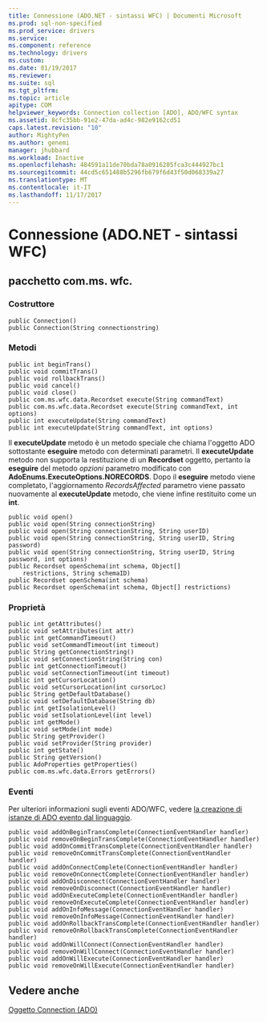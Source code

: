```yaml
---
title: Connessione (ADO.NET - sintassi WFC) | Documenti Microsoft
ms.prod: sql-non-specified
ms.prod_service: drivers
ms.service: 
ms.component: reference
ms.technology: drivers
ms.custom: 
ms.date: 01/19/2017
ms.reviewer: 
ms.suite: sql
ms.tgt_pltfrm: 
ms.topic: article
apitype: COM
helpviewer_keywords: Connection collection [ADO], ADO/WFC syntax
ms.assetid: 8cfc35bb-91e2-47da-ad4c-982e9162cd51
caps.latest.revision: "10"
author: MightyPen
ms.author: genemi
manager: jhubbard
ms.workload: Inactive
ms.openlocfilehash: 484591a11de70bda78a0916205fca3c444927bc1
ms.sourcegitcommit: 44cd5c651488b5296fb679f6d43f50d068339a27
ms.translationtype: MT
ms.contentlocale: it-IT
ms.lasthandoff: 11/17/2017
---
```

# <a name="connection-ado---wfc-syntax"></a>Connessione (ADO.NET - sintassi WFC)
## <a name="package-commswfcdata"></a>pacchetto com.ms. wfc.  
  
### <a name="constructor"></a>Costruttore  
  
```  
public Connection()  
public Connection(String connectionstring)  
```  
  
### <a name="methods"></a>Metodi  
  
```  
public int beginTrans()  
public void commitTrans()  
public void rollbackTrans()  
public void cancel()  
public void close()  
public com.ms.wfc.data.Recordset execute(String commandText)  
public com.ms.wfc.data.Recordset execute(String commandText, int options)  
public int executeUpdate(String commandText)  
public int executeUpdate(String commandText, int options)  
```  
  
 Il **executeUpdate** metodo è un metodo speciale che chiama l'oggetto ADO sottostante **eseguire** metodo con determinati parametri. Il **executeUpdate** metodo non supporta la restituzione di un **Recordset** oggetto, pertanto la **eseguire** del metodo *opzioni* parametro modificato con **AdoEnums.ExecuteOptions.NORECORDS**. Dopo il **eseguire** metodo viene completato, l'aggiornamento *RecordsAffected* parametro viene passato nuovamente al **executeUpdate** metodo, che viene infine restituito come un **int**.  
  
```  
public void open()   
public void open(String connectionString)  
public void open(String connectionString, String userID)  
public void open(String connectionString, String userID, String password)  
public void open(String connectionString, String userID, String password, int options)  
public Recordset openSchema(int schema, Object[]  
    restrictions, String schemaID)  
public Recordset openSchema(int schema)  
public Recordset openSchema(int schema, Object[] restrictions)  
```  
  
### <a name="properties"></a>Proprietà  
  
```  
public int getAttributes()  
public void setAttributes(int attr)  
public int getCommandTimeout()  
public void setCommandTimeout(int timeout)  
public String getConnectionString()  
public void setConnectionString(String con)  
public int getConnectionTimeout()  
public void setConnectionTimeout(int timeout)  
public int getCursorLocation()  
public void setCursorLocation(int cursorLoc)  
public String getDefaultDatabase()  
public void setDefaultDatabase(String db)  
public int getIsolationLevel()  
public void setIsolationLevel(int level)  
public int getMode()  
public void setMode(int mode)  
public String getProvider()  
public void setProvider(String provider)  
public int getState()  
public String getVersion()  
public AdoProperties getProperties()  
public com.ms.wfc.data.Errors getErrors()  
```  
  
### <a name="events"></a>Eventi  
 Per ulteriori informazioni sugli eventi ADO/WFC, vedere [la creazione di istanze di ADO evento dal linguaggio](../../../ado/guide/data/ado-event-instantiation-by-language.md).  
  
```  
public void addOnBeginTransComplete(ConnectionEventHandler handler)  
public void removeOnBeginTransComplete(ConnectionEventHandler handler)  
public void addOnCommitTransComplete(ConnectionEventHandler handler)  
public void removeOnCommitTransComplete(ConnectionEventHandler handler)  
public void addOnConnectComplete(ConnectionEventHandler handler)  
public void removeOnConnectComplete(ConnectionEventHandler handler)  
public void addOnDisconnect(ConnectionEventHandler handler)  
public void removeOnDisconnect(ConnectionEventHandler handler)  
public void addOnExecuteComplete(ConnectionEventHandler handler)  
public void removeOnExecuteComplete(ConnectionEventHandler handler)  
public void addOnInfoMessage(ConnectionEventHandler handler)  
public void removeOnInfoMessage(ConnectionEventHandler handler)  
public void addOnRollbackTransComplete(ConnectionEventHandler handler)  
public void removeOnRollbackTransComplete(ConnectionEventHandler handler)  
public void addOnWillConnect(ConnectionEventHandler handler)  
public void removeOnWillConnect(ConnectionEventHandler handler)  
public void addOnWillExecute(ConnectionEventHandler handler)  
public void removeOnWillExecute(ConnectionEventHandler handler)  
```  
  
## <a name="see-also"></a>Vedere anche  
 [Oggetto Connection (ADO)](../../../ado/reference/ado-api/connection-object-ado.md)
